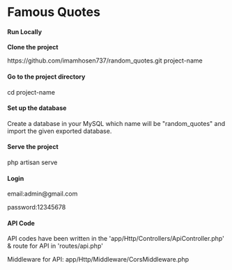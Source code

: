 <p align="center"><h1>Famous Quotes</h1></p>

<p align="center">
    <h4>Run Locally</h4>
    <strong>Clone the project</strong>
    <p>https://github.com/imamhosen737/random_quotes.git project-name</p>
	<h4>Go to the project directory</h4>
	<p>cd project-name</p>
	<h4>Set up the database</h4>
	<p>Create a database in your MySQL which name will be "random_quotes" and import the given exported database.</p>
    <h4>Serve the project</h4>
	<p>php artisan serve</p>
    <h4>Login</h4>
	<p>email:admin@gmail.com</p>
	<p>password:12345678</p>
	<h4>API Code</h4>
	<p>API codes have been written in the 'app/Http/Controllers/ApiController.php' & route for API in 'routes/api.php'</p>
	<p>Middleware for API: app/Http/Middleware/CorsMiddleware.php</p>
    <p></p>
</p>



